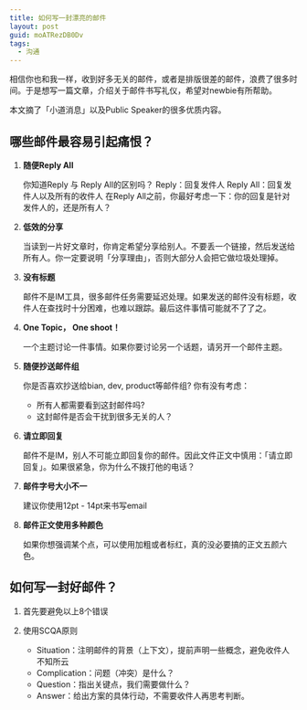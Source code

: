 ```yaml
---
title: 如何写一封漂亮的邮件
layout: post
guid: moATRezDB0Dv
tags:
  - 沟通
---
```


相信你也和我一样，收到好多无关的邮件，或者是排版很差的邮件，浪费了很多时间。于是想写一篇文章，介绍关于邮件书写礼仪，希望对newbie有所帮助。

本文摘了「小道消息」以及Public Speaker的很多优质内容。

## 哪些邮件最容易引起痛恨？

1. **随便Reply All**

	你知道Reply 与 Reply All的区别吗？
	Reply：回复发件人
	Reply All：回复发件人以及所有的收件人
	在Reply All之前，你最好考虑一下：你的回复是针对发件人的，还是所有人？

2. **低效的分享**  

	当读到一片好文章时，你肯定希望分享给别人。不要丢一个链接，然后发送给所有人。你一定要说明「分享理由」，否则大部分人会把它做垃圾处理掉。

3. **没有标题**   

	邮件不是IM工具，很多邮件任务需要延迟处理。如果发送的邮件没有标题，收件人在查找时十分困难，也难以跟踪。最后这件事情可能就不了了之。

4. **One Topic， One shoot！**  

	一个主题讨论一件事情。如果你要讨论另一个话题，请另开一个邮件主题。

5. **随便抄送邮件组**  

	你是否喜欢抄送给bian, dev, product等邮件组? 你有没有考虑：
	
	* 所有人都需要看到这封邮件吗?
	* 这封邮件是否会干扰到很多无关的人？

6. **请立即回复**  

	邮件不是IM，别人不可能立即回复你的邮件。因此文件正文中慎用：「请立即回复」。如果很紧急，你为什么不拨打他的电话？

7. **邮件字号大小不一**  

	建议你使用12pt - 14pt来书写email

8. **邮件正文使用多种颜色**  

	如果你想强调某个点，可以使用加粗或者标红，真的没必要搞的正文五颜六色。

##  如何写一封好邮件？

1. 首先要避免以上8个错误

2. 使用SCQA原则

	* Situation：注明邮件的背景（上下文），提前声明一些概念，避免收件人不知所云
	* Complication：问题（冲突）是什么？
	* Question：指出关键点，我们需要做什么？
	* Answer：给出方案的具体行动，不需要收件人再思考判断。